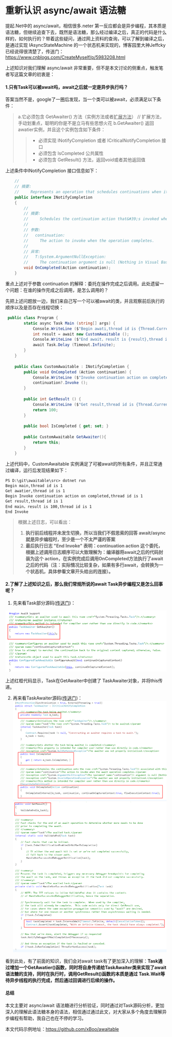 # 重新认识 async/await 语法糖

提起.Net中的 async/await，相信很多.neter 第一反应都会是异步编程，其本质是语法糖，但继续追查下去，既然是语法糖，那么经过编译之后，真正的代码是什么样的，如何执行的？带着这些疑问，通过网上资料的查询，可以了解到编译之后，是通过实现 IAsyncStateMachine 的一个状态机来实现的，博客园里大神Jeffcky 已经说得很清楚了，传送门： https://www.cnblogs.com/CreateMyself/p/5983208.html

上述知识对我们理解 async/await 非常重要，但不是本文讨论的侧重点，触发笔者写这篇文章的初衷是：

#### 1.只有Task可以被await吗，await之后就一定是异步执行吗？
答案当然不是，google了一圈后发现，当一个类可以被await，必须满足以下条件：

>a.它必须包含 GetAwaiter() 方法（实例方法或者<u>扩展方法</u>） // 扩展方法，手动划重点，聪明的你是不是立马有些思想火花
>b.GetAwaiter() 返回awatier实例，并且这个实例包含如下条件：
>
>>- 必须实现 INotifyCompletion 或者 ICriticalNotifyCompletion 接口
>>- 必须包含 IsCompleted 公共属性
>>- 必须包含 GetResult() 方法，返回void或者其他返回值

上述条件中INotifyCompletion 接口信息如下：

``` csharp
    //
    // 摘要:
    //     Represents an operation that schedules continuations when it completes.
    public interface INotifyCompletion
    {
        //
        // 摘要:
        //     Schedules the continuation action that&#39;s invoked when the instance completes.
        //
        // 参数:
        //   continuation:
        //     The action to invoke when the operation completes.
        //
        // 异常:
        //   T:System.ArgumentNullException:
        //     The continuation argument is null (Nothing in Visual Basic).
        void OnCompleted(Action continuation);
    }
```
重点上述对于参数 continuation 的解释：委托在操作完成之后调用。此处遗留一个问题：在谁的操作完成之后调用，是怎么调用的？

先把上述问题放一边，我们来自己写一个可以被await的类，并且观察前后执行的顺序以及是否存在线程切换：

```csharp
 public class Program {
        static async Task Main (string[] args) {
            Console.WriteLine ($"Begin awati,thread id is {Thread.CurrentThread.ManagedThreadId}");
            int result = await new CustomAwaitable ();
            Console.WriteLine ($"End await，result is {result},thread id is {Thread.CurrentThread.ManagedThreadId}");
            await Task.Delay (Timeout.Infinite);
        }
    }

    public class CustomAwaitable : INotifyCompletion {
        public void OnCompleted (Action continuation) {
            Console.WriteLine ($"Invoke continuation action on completed,thread id is {Thread.CurrentThread.ManagedThreadId}");
            continuation?.Invoke ();
        }

        public int GetResult () {
            Console.WriteLine ($"Get result,thread id is {Thread.CurrentThread.ManagedThreadId}");
            return 100;
        }

        public bool IsCompleted { get; set; }

        public CustomAwaitable GetAwaiter(){
            return this;
        }
    }
```
上述代码中，CustomAwaitable 实例满足了可被await的所有条件，并且正常通过编译，运行后发现结果如下：

```
PS D:\git\awaitable\src> dotnet run
Begin main,thread id is 1
Get awatier,thread id is 1
Begin Invoke continuation action on completed,thread id is 1
Get result,thread id is 1
End main，result is 100,thread id is 1
End Invoke
```

>根据上述日志，可以看出：
>1. **执行前后线程并未发生切换，所以当我们不假思索的回答 await/async 就是异步编程时，至少是一个不太严谨的答案**
>2. **最后执行日志 "End Invoke" 表明：continuation action 这个委托，根据上述调用日志顺序可以大致理解为：编译器将await之后的代码封装为这个 action，在实例完成后调用OnCompleted方法执行了await 之后的代码（注：实际情况比较复杂，如果有多行await，会转换为一个状态机，具体参看文章开头给出的连接）。**

#### 2.了解了上述知识之后，那么我们常规所说的await Task异步编程又是怎么回事呢？

1.  先来看Task部分源码([传送门](https://referencesource.microsoft.com/#mscorlib/system/threading/Tasks/Task.cs,9865ec4fb8abca74))：

![Task](./images/task.png)

上述红框代码显示，Task在GetAwaiter中创建了 TaskAwaiter对象，并将this传递。

2. 再来看TaskAwaiter源码([传送门](https://referencesource.microsoft.com/#mscorlib/system/runtime/compilerservices/TaskAwaiter.cs,16e40fc537484d93))：
![TaskAwatier1](./images/taskawaiter1.png)
![TaskAwatier2](./images/taskawaiter2.png)

看到此处，有了前面的知识，我们会对await task有了更加深入的理解：**Task通过增加一个GetAwatier()函数，同时将自身传递给TaskAwaiter类来实现了await语法糖的支持，同时在执行时，调用GetResult()函数的本质是通过 Task.Wait等待异步线程的执行完成，然后通过回调进行后续的操作。**

#### 总结
本文主要对 async/await 语法糖进行分析验证，同时通过对Task源码分析，更加深入的理解此语法糖本身的语法，相信通过通过此文，对大家从多个角度去理解异步编程有帮助，我自己也在不停的学习。

本文代码示例地址：https://github.com/xBoo/awaitable
